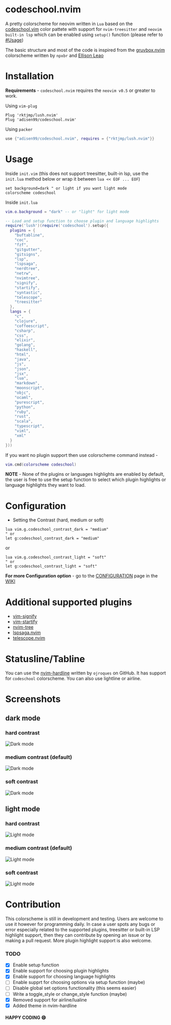 # codeschool.nvim

A pretty colorscheme for neovim written in `Lua` based on the [codeschool.vim](https://github.com/flazz/vim-colorschemes/blob/master/colors/codeschool.vim) color pattete with support for `nvim-treesitter` and `neovim built-in lsp` which can be enabled using `setup()` function (please refer to [#Usage](https://github.com/adisen99/codeschool.nvim/tree/master#usage))

The basic structure and most of the code is inspired from the [gruvbox.nvim](https://github.com/npxbr/gruvbox.nvim) colorscheme written by `npxbr` and [Ellison Leao](https://github.com/ellisonleao)

# Installation

**Requirements** - `codeschool.nvim` requires the `neovim v0.5` or greater to work.

Using `vim-plug`

```vim
Plug 'rktjmp/lush.nvim'
Plug 'adisen99/codeschool.nvim'
```

Using `packer`

```lua
use {"adisen99/codeschool.nvim", requires = {"rktjmp/lush.nvim"}}
```

# Usage

Inside `init.vim` (this does not support treesitter, built-in lsp, use the `init.lua` method below or wrap it between `lua << EOF ... EOF`)

```vim
set background=dark " or light if you want light mode
colorscheme codeschool
```

Inside `init.lua`
```lua
vim.o.background = "dark" -- or "light" for light mode

-- Load and setup function to choose plugin and language highlights
require('lush')(require('codeschool').setup({
  plugins = {
    "buftabline",
    "coc",
    "fzf",
    "gitgutter",
    "gitsigns",
    "lsp",
    "lspsaga",
    "nerdtree",
    "netrw",
    "nvimtree",
    "signify",
    "startify",
    "syntastic",
    "telescope",
    "treesitter"
  },
  langs = {
    "c",
    "clojure",
    "coffeescript",
    "csharp",
    "css",
    "elixir",
    "golang",
    "haskell",
    "html",
    "java",
    "js",
    "json",
    "jsx",
    "lua",
    "markdown",
    "moonscript",
    "objc",
    "ocaml",
    "purescript",
    "python",
    "ruby",
    "rust",
    "scala",
    "typescript",
    "viml",
    "xml"
  }
}))
```

If you want no plugin support then use colorscheme command instead -
```lua
vim.cmd(colorscheme codeschool)
```

**NOTE** - None of the plugins or languages highlights are enabled by default, the user is free to use the setup function to select which plugin highlights or language highlights they want to load.

# Configuration

- Setting the Contrast (hard, medium or soft)

```vim
lua vim.g.codeschool_contrast_dark = "medium"
" or
let g:codeschool_contrast_dark = "medium"
````

or

```vim
lua vim.g.codeschool_contrast_light = "soft"
" or
let g:codeschool_contrast_light = "soft"
```
**For more Configuration option** - go to the [CONFIGURATION](https://github.com/adisen99/codeschool.nvim/wiki/Configuration) page in the [WIKI](https://github.com/adisen99/codeschool.nvim/wiki)

# Additional supported plugins

- [vim-signify](https://github.com/mhinz/vim-signify)
- [vim-startify](https://github.com/mhinz/vim-startify)
- [nvim-tree](https://github.com/kyazdani42/nvim-tree.lua)
- [lspsaga.nvim](https://github.com/glepnir/lspsaga.nvim)
- [telescope.nvim](https://github.com/nvim-telescope/telescope.nvim)

# Statusline/Tabline

You can use the [nvim-hardline](https://github.com/ojroques/nvim-hardline) written by `ojroques` on GitHub. It has support for `codeschool` colorscheme. You can also use lightline or airline.

# Screenshots

## dark mode

### hard contrast

![Dark mode](./media/dark_hard.png)

### medium contrast (default)

![Dark mode](./media/dark_medium.png)

### soft contrast

![Dark mode](./media/dark_soft.png)

## light mode

### hard contrast

![Light mode](./media/light_hard.png)

### medium contrast (default)

![Light mode](./media/light_medium.png)

### soft contrast

![Light mode](./media/light_soft.png)

# Contribution

This colorscheme is still in development and testing. Users are welcome to use it however for programming daily. In case a user spots any bugs or error especially related to the supported plugins, treesitter or built-in LSP highlight support, then they can contribute by opening an issue or by making a pull request. More plugin highlight support is also welcome.

### TODO

- [x] Enable setup function
- [x] Enable support for choosing plugin highlights
- [x] Enable support for choosing language highlights
- [ ] Enable supprt for choosing options via setup function (maybe)
- [ ] Disable global set options functionality (this seems easier)
- [ ] Write a toggle_style or change_style function (maybe)
- [x] Removed support for airline/lualine
- [x] Added theme in nvim-hardline

#### HAPPY CODING :smile:

